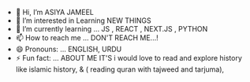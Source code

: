 - 👋 Hi, I’m ASIYA JAMEEL
- 👀 I’m interested in  Learning NEW THINGS 
- 🌱 I’m currently learning ... JS , REACT , NEXT.JS , PYTHON
- 📫 How to reach me ...  DON'T  REACH ME...!
- 😄 Pronouns: ... ENGLISH, URDU
- ⚡ Fun fact: ... ABOUT ME IT'S i would love to read and explore history like islamic history, & ( reading quran with tajweed and tarjuma),

<!---
Asiya-jammel/Asiya-jammel is a ✨ special ✨ repository because its `README.md` (this file) appears on your GitHub profile.
You can click the Preview link to take a look at your changes.
--->
